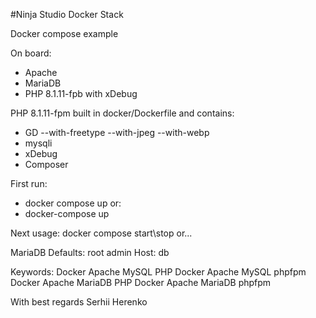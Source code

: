 #Ninja Studio Docker Stack

Docker compose example

On board:
- Apache
- MariaDB
- PHP 8.1.11-fpb with xDebug

PHP 8.1.11-fpm built in docker/Dockerfile and contains:
- GD --with-freetype --with-jpeg --with-webp
- mysqli
- xDebug
- Composer

First run:
- docker compose up
or:
- docker-compose up

Next usage:
 docker compose start\stop
or...

MariaDB Defaults:
root
admin
Host: db

Keywords:
Docker Apache MySQL PHP
Docker Apache MySQL phpfpm
Docker Apache MariaDB PHP
Docker Apache MariaDB phpfpm

With best regards Serhii Herenko